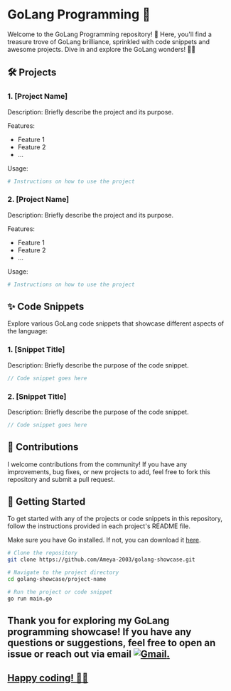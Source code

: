 # GoLang Programming 🚀

Welcome to the GoLang Programming repository! 🎉 Here, you'll find a treasure trove of GoLang brilliance, sprinkled with code snippets and awesome projects. Dive in and explore the GoLang wonders! 🚀🐹

## 🛠️ Projects

### 1. [Project Name]

Description: Briefly describe the project and its purpose.

Features:
- Feature 1
- Feature 2
- ...

Usage:
```bash
# Instructions on how to use the project
```

### 2. [Project Name]

Description: Briefly describe the project and its purpose.

Features:
- Feature 1
- Feature 2
- ...

Usage:
```bash
# Instructions on how to use the project
```

## ✨ Code Snippets

Explore various GoLang code snippets that showcase different aspects of the language:

### 1. [Snippet Title]

Description: Briefly describe the purpose of the code snippet.

```go
// Code snippet goes here
```

### 2. [Snippet Title]

Description: Briefly describe the purpose of the code snippet.

```go
// Code snippet goes here
```

## 🤝 Contributions

I welcome contributions from the community! If you have any improvements, bug fixes, or new projects to add, feel free to fork this repository and submit a pull request.


## 🚦 Getting Started

To get started with any of the projects or code snippets in this repository, follow the instructions provided in each project's README file.

Make sure you have Go installed. If not, you can download it [here](https://golang.org/dl/).

```bash
# Clone the repository
git clone https://github.com/Ameya-2003/golang-showcase.git

# Navigate to the project directory
cd golang-showcase/project-name

# Run the project or code snippet
go run main.go
```
Thank you for exploring my GoLang programming showcase! If you have any questions or suggestions, feel free to open an issue or reach out via email <a href="mailto:ameyamuktewargithub@gmail.com?subject=Hey%20Ameya&body=Hi%20there"><img alt="Gmail" title="Gmail" src="https://img.shields.io/badge/-Gmail-red?style=for-the-badge&logo=gmail&logoColor=white"/>. 
---
  
## Happy coding! 🚀🐹

